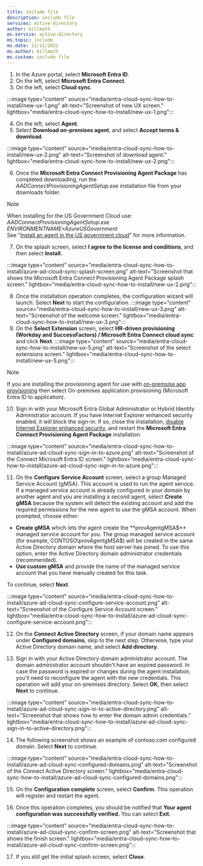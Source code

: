 ```yaml
---
title: include file
description: include file
services: active-directory
author: billmath
ms.service: active-directory
ms.topic: include
ms.date: 11/11/2022
ms.author: billmath
ms.custom: include file
---
```


 1.  In the Azure portal, select **Microsoft Entra ID**.
 2.  On the left, select **Microsoft Entra Connect**.
 3.  On the left, select **Cloud sync**.
 
 :::image type="content" source="media/entra-cloud-sync-how-to-install/new-ux-1.png" alt-text="Screenshot of new UX screen." lightbox="media/entra-cloud-sync-how-to-install/new-ux-1.png":::

 4. On the left, select **Agent**.
 5. Select **Download on-premises agent**, and select **Accept terms & download**.
 
 :::image type="content" source="media/entra-cloud-sync-how-to-install/new-ux-2.png" alt-text="Screenshot of download agent." lightbox="media/entra-cloud-sync-how-to-install/new-ux-2.png":::

 6. Once the **Microsoft Entra Connect Provisioning Agent Package** has completed downloading, run the *AADConnectProvisioningAgentSetup.exe* installation file from your downloads folder.
   >[!NOTE]
   >When installing for the US Government Cloud use:  
   >*AADConnectProvisioningAgentSetup.exe ENVIRONMENTNAME=AzureUSGovernment*  
   >See "[Install an agent in the US government cloud](~/identity/hybrid/cloud-sync/how-to-install.md#install-an-agent-in-the-us-government-cloud)" for more information.

 7. On the splash screen, select **I agree to the license and conditions**, and then select **Install**.

 :::image type="content" source="media/entra-cloud-sync-how-to-install/azure-ad-cloud-sync-splash-screen.png" alt-text="Screenshot that shows the Microsoft Entra Connect Provisioning Agent Package splash screen." lightbox="media/entra-cloud-sync-how-to-install/new-ux-2.png":::
 

 8. Once the installation operation completes, the configuration wizard will launch. Select **Next** to start the configuration.
 :::image type="content" source="media/entra-cloud-sync-how-to-install/new-ux-3.png" alt-text="Screenshot of the welcome screen." lightbox="media/entra-cloud-sync-how-to-install/new-ux-3.png":::
 9. On the **Select Extension** screen, select **HR-driven provisioning (Workday and SuccessFactors) / Microsoft Entra Connect cloud sync** and click **Next**.
 :::image type="content" source="media/entra-cloud-sync-how-to-install/new-ux-5.png" alt-text="Screenshot of the select extensions screen." lightbox="media/entra-cloud-sync-how-to-install/new-ux-5.png":::

 >[!NOTE]
 >If you are installing the provisioning agent for use with [on-premsise app provisioning](~/identity/app-provisioning/on-premises-application-provisioning-architecture.md) then select On-premises application provisioning (Microsoft Entra ID to application).

 10. Sign in with your Microsoft Entra Global Administrator or Hybrid Identity Administrator account.  If you have Internet Explorer enhanced security enabled, it will block the sign-in.  If so, close the installation, [disable Internet Explorer enhanced security](/troubleshoot/developer/browsers/security-privacy/enhanced-security-configuration-faq), and restart the **Microsoft Entra Connect Provisioning Agent Package**  installation.

 :::image type="content" source="media/entra-cloud-sync-how-to-install/azure-ad-cloud-sync-sign-in-to-azure.png" alt-text="Screenshot of the Connect Microsoft Entra ID screen."  lightbox="media/entra-cloud-sync-how-to-install/azure-ad-cloud-sync-sign-in-to-azure.png":::


 11. On the **Configure Service Account** screen, select a group Managed Service Account (gMSA). This account is used to run the agent service. If a managed service account is already configured in your domain by another agent and you are installing a second agent, select **Create gMSA** because the system will detect the existing account and add the required permissions for the new agent to use the gMSA account. When prompted, choose either:

   - **Create gMSA** which lets the agent create the **provAgentgMSA$** managed service account for you. The group managed service account (for example, CONTOSO\provAgentgMSA$) will be created in the same Active Directory domain where the host server has joined. To use this option, enter the Active Directory domain administrator credentials (recommended).
  - **Use custom gMSA** and provide the name of the managed service account that you have manually created for this task.

  To continue, select **Next**.

 :::image type="content" source="media/entra-cloud-sync-how-to-install/azure-ad-cloud-sync-configure-service-account.png" alt-text="Screenshot of the Configure Service Account screen." lightbox="media/entra-cloud-sync-how-to-install/azure-ad-cloud-sync-configure-service-account.png":::

 12. On the **Connect Active Directory** screen, if your domain name appears under **Configured domains**, skip to the next step. Otherwise, type your Active Directory domain name, and select **Add directory**.  



 13. Sign in with your Active Directory domain administrator account.  The domain administrator account shouldn't have an expired password. In case the password is expired or changes during the agent installation, you'll need to reconfigure the agent with the new credentials. This operation will add your on-premises directory. Select **OK**, then select **Next** to continue. 

 :::image type="content" source="media/entra-cloud-sync-how-to-install/azure-ad-cloud-sync-sign-in-to-active-directory.png" alt-text="Screenshot that shows how to enter the domain admin credentials."  lightbox="media/entra-cloud-sync-how-to-install/azure-ad-cloud-sync-sign-in-to-active-directory.png":::

 14. The following screenshot shows an example of contoso.com configured domain. Select **Next** to continue.

 :::image type="content" source="media/entra-cloud-sync-how-to-install/azure-ad-cloud-sync-configured-domains.png" alt-text="Screenshot of the Connect Active Directory screen."  lightbox="media/entra-cloud-sync-how-to-install/azure-ad-cloud-sync-configured-domains.png":::

 15. On the **Configuration complete** screen, select **Confirm**.  This operation will register and restart the agent.
 
 16. Once this operation completes, you should be notified that **Your agent configuration was successfully verified.**  You can select **Exit**.

 :::image type="content" source="media/entra-cloud-sync-how-to-install/azure-ad-cloud-sync-confirm-screen.png" alt-text="Screenshot that shows the finish screen."  lightbox="media/entra-cloud-sync-how-to-install/azure-ad-cloud-sync-confirm-screen.png":::
 
 17. If you still get the initial splash screen, select **Close**.
